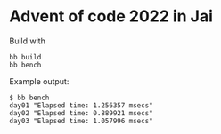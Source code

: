 # Advent of code 2022 in Jai

Build with

```
bb build
bb bench
```

Example output:

```
$ bb bench
day01 "Elapsed time: 1.256357 msecs"
day02 "Elapsed time: 0.889921 msecs"
day03 "Elapsed time: 1.057996 msecs"
```

